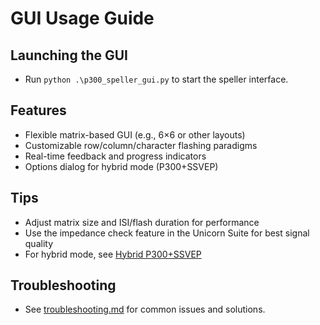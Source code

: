 # GUI Usage Guide

## Launching the GUI
- Run `python .\p300_speller_gui.py` to start the speller interface.

## Features
- Flexible matrix-based GUI (e.g., 6×6 or other layouts)
- Customizable row/column/character flashing paradigms
- Real-time feedback and progress indicators
- Options dialog for hybrid mode (P300+SSVEP)

## Tips
- Adjust matrix size and ISI/flash duration for performance
- Use the impedance check feature in the Unicorn Suite for best signal quality
- For hybrid mode, see [Hybrid P300+SSVEP](overview.md#tutorials-for-non-standard-use-cases)

## Troubleshooting
- See [troubleshooting.md](troubleshooting.md) for common issues and solutions.
